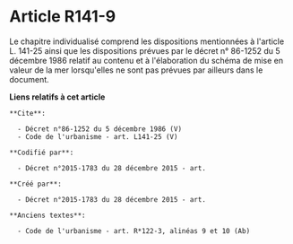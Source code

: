 # Article R141-9

Le chapitre individualisé comprend les dispositions mentionnées à l'article L. 141-25 ainsi que les dispositions prévues par
le décret n° 86-1252 du 5 décembre 1986 relatif au contenu et à l'élaboration du schéma de mise en valeur de la mer
lorsqu'elles ne sont pas prévues par ailleurs dans le document.

**Liens relatifs à cet article**

	**Cite**:

	  - Décret n°86-1252 du 5 décembre 1986 (V)
	  - Code de l'urbanisme - art. L141-25 (V)

	**Codifié par**:

	  - Décret n°2015-1783 du 28 décembre 2015 - art.

	**Créé par**:

	  - Décret n°2015-1783 du 28 décembre 2015 - art.

	**Anciens textes**:

	  - Code de l'urbanisme - art. R*122-3, alinéas 9 et 10 (Ab)
